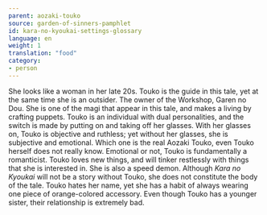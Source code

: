 ```yaml
---
parent: aozaki-touko
source: garden-of-sinners-pamphlet
id: kara-no-kyoukai-settings-glossary
language: en
weight: 1
translation: "food"
category:
- person
---
```


She looks like a woman in her late 20s. Touko is the guide in this tale, yet at the same time she is an outsider. The owner of the Workshop, Garen no Dou.
She is one of the magi that appear in this tale, and makes a living by crafting puppets.
Touko is an individual with dual personalities, and the switch is made by putting on and taking off her glasses. With her glasses on, Touko is objective and ruthless; yet without her glasses, she is subjective and emotional. Which one is the real Aozaki Touko, even Touko herself does not really know. Emotional or not, Touko is fundamentally a romanticist.
Touko loves new things, and will tinker restlessly with things that she is interested in. She is also a speed demon.
Although *Kara no Kyoukai* will not be a story without Touko, she does not constitute the body of the tale.
Touko hates her name, yet she has a habit of always wearing one piece of orange-colored accessory.
Even though Touko has a younger sister, their relationship is extremely bad.
